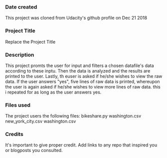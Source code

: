 ### Date created
This project was cloned from Udacity's github profile on Dec 21 2018

### Project Title
Replace the Project Title

### Description
This project promts the user for input and filters a chosen datafile's data according to these inptu. Then the data is analyzed and the results are printed to the user. Lastly, th euser is asked if he/she wishes to view the raw data. If the user answers "yes", five lines of raw data is printed, whereupon the user is again asked if he/she wishes to view more lines of raw data. this i repeated for as long as the user answers yes.

### Files used
The project users the following files:
bikeshare.py
washington.csv
new_york_city.csv
washington.csv

### Credits
It's important to give proper credit. Add links to any repo that inspired you or blogposts you consulted.

